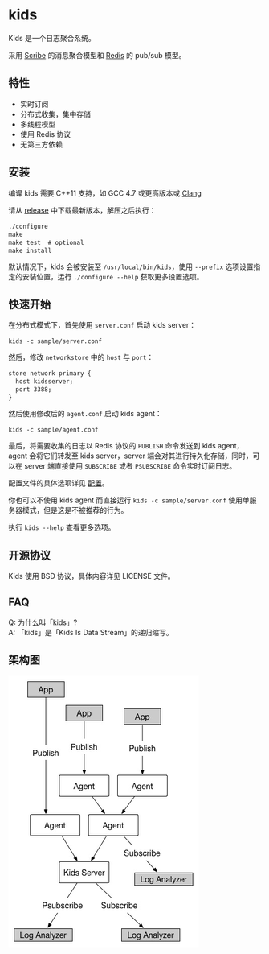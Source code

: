 kids
====

Kids 是一个日志聚合系统。

采用 [Scribe](https://github.com/facebookarchive/scribe) 的消息聚合模型和 [Redis](http://redis.io/) 的 pub/sub 模型。


特性
----

* 实时订阅
* 分布式收集，集中存储
* 多线程模型
* 使用 Redis 协议
* 无第三方依赖


安装
----

编译 kids 需要 C++11 支持，如 GCC 4.7 或更高版本或 [Clang](http://clang.llvm.org)

请从 [release](https://github.com/zhihu/kids/releases) 中下载最新版本，解压之后执行：

    ./configure
    make
    make test  # optional
    make install

默认情况下，kids 会被安装至 `/usr/local/bin/kids`，使用 `--prefix` 选项设置指定的安装位置，运行 `./configure --help` 获取更多设置选项。


快速开始
--------

在分布式模式下，首先使用 `server.conf` 启动 kids server：

    kids -c sample/server.conf

然后，修改 `networkstore` 中的 `host` 与 `port`：

    store network primary {
      host kidsserver;
      port 3388;
    }

然后使用修改后的 `agent.conf` 启动 kids agent：

    kids -c sample/agent.conf

最后，将需要收集的日志以 Redis 协议的 `PUBLISH` 命令发送到 kids agent，agent 会将它们转发至 kids server，server 端会对其进行持久化存储，同时，可以在 server 端直接使用 `SUBSCRIBE` 或者 `PSUBSCRIBE` 命令实时订阅日志。

配置文件的具体选项详见 [配置](doc/config.zh_CN.md)。

你也可以不使用 kids agent 而直接运行 `kids -c sample/server.conf` 使用单服务器模式，但是这是不被推荐的行为。

执行 `kids --help` 查看更多选项。


开源协议
--------

Kids 使用 BSD 协议，具体内容详见 LICENSE 文件。


FAQ
---

Q: 为什么叫「kids」?  
A: 「kids」是「Kids Is Data Stream」的递归缩写。


架构图
------

![image](doc/image/arch.jpg)
